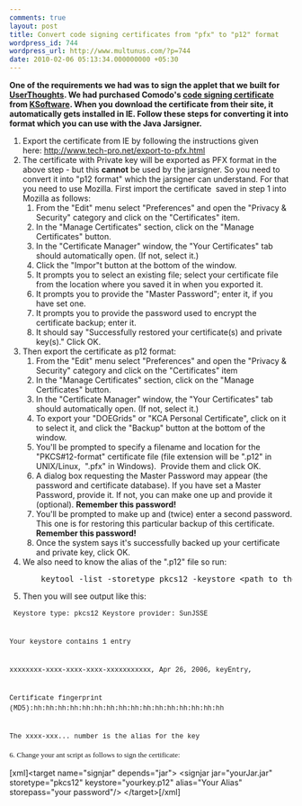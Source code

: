 ```yaml
---
comments: true
layout: post
title: Convert code signing certificates from "pfx" to "p12" format
wordpress_id: 744
wordpress_url: http://www.multunus.com/?p=744
date: 2010-02-06 05:13:34.000000000 +05:30
---
```

<div><strong>One of the requirements we had was to sign the applet that we built for <a href="http://alpha.userthoughts.com">UserThoughts</a></strong><strong>. We had purchased Comodo's <a id="l5m3" title="code signing certificate" href="http://en.wikipedia.org/wiki/Code_signing">code signing certificate</a> from <a id="wp-h" title="KSoftware" href="https://secure.ksoftware.net/code_signing.html?gclid=CN-epdfskZ8CFVBd4wodTC6EIA">KSoftware</a>. When you download the certificate from their site, it automatically gets installed in IE. Follow these steps for converting it into format which you can use with the Java Jarsigner.</strong></div>
<ol>
	<li> Export the certificate from IE by following the instructions given here: <a href="http://www.tech-pro.net/export-to-pfx.html">http://www.tech-pro.net/export-to-pfx.html</a></li>
	<li> The certificate with Private key will be exported as PFX format in the above step - but this <strong>cannot</strong> be used by the jarsigner. So you need to convert it into "p12 format" which the jarsigner can understand. For that you need to use Mozilla. First import the certificate  saved in step 1 into Mozilla as follows:
<ol>
	<li> From the "Edit" menu select "Preferences" and open the "Privacy &amp; Security" category and click on the "Certificates" item.</li>
	<li> In the "Manage Certificates" section, click on the "Manage Certificates" button.</li>
	<li> In the "Certificate Manager" window, the "Your Certificates" tab should automatically open. (If not, select it.)</li>
	<li> Click the "Impor"t button at the bottom of the window.</li>
	<li> It prompts you to select an existing file; select your certificate file from the location where you saved it in when you exported it.</li>
	<li> It prompts you to provide the "Master Password"; enter it, if you have set one.</li>
	<li> It prompts you to provide the password used to encrypt the certificate backup; enter it.</li>
	<li> It should say "Successfully restored your certificate(s) and private key(s)." Click OK.</li>
</ol>
</li>
	<li> Then export the certificate as p12 format:
<ol>
	<li> From the "Edit" menu select "Preferences" and open the "Privacy &amp; Security" category and click on the "Certificates" item</li>
	<li> In the "Manage Certificates" section, click on the "Manage Certificates" button.</li>
	<li> In the "Certificate Manager" window, the "Your Certificates" tab should automatically open. (If not, select it.)</li>
	<li> To export your "DOEGrids" or "KCA Personal Certificate", click on it to select it, and click the "Backup" button at the bottom of the window.</li>
	<li> You'll be prompted to specify a filename and location for the "PKCS#12-format" certificate file (file extension will be ".p12" in UNIX/Linux,  ".pfx" in Windows).  Provide them and click OK.</li>
	<li> A dialog box requesting the Master Password may appear (the password and certificate database). If you have set a Master Password, provide it. If not, you can make one up and provide it (optional). <strong>Remember this password!</strong></li>
	<li> You'll be prompted to make up and (twice) enter a second password. This one is for restoring this particular backup of this certificate. <strong>Remember this password!</strong></li>
	<li> Once the system says it's successfully backed up your certificate and private key, click OK.</li>
</ol>
</li>
	<li> We also need to know the alias of the ".p12" file so run:
<ol>
<pre> keytool -list -storetype pkcs12 -keystore &lt;path to the cert file&gt;</pre>
</ol>
</li>
	<li> Then you will see output like this:</li>
</ol>
<span style="font-family: Consolas, Monaco, 'Courier New', Courier, monospace; line-height: 18px; font-size: 12px; white-space: pre;"> Keystore type: pkcs12 Keystore provider: SunJSSE</span>

<span style="font-family: Consolas, Monaco, 'Courier New', Courier, monospace; line-height: 18px; font-size: 12px; white-space: pre;"> Your keystore contains 1 entry</span>

<span style="font-family: Consolas, Monaco, 'Courier New', Courier, monospace; line-height: 18px; font-size: 12px; white-space: pre;"> xxxxxxxx-xxxx-xxxx-xxxx-xxxxxxxxxxx, Apr 26, 2006, keyEntry, </span>

<span style="font-family: Consolas, Monaco, 'Courier New', Courier, monospace; line-height: 18px; font-size: 12px; white-space: pre;"> Certificate fingerprint (MD5):hh:hh:hh:hh:hh:hh:hh:hh:hh:hh:hh:hh:hh:hh:hh:hh</span>

<span style="font-family: Consolas, Monaco, 'Courier New', Courier, monospace; line-height: 18px; font-size: 12px; white-space: pre;"> The xxxx-xxx... number is the alias for the key</span>

<span style="font-family: Consolas, Monaco, 'Courier New', Courier, monospace; line-height: 18px; font-size: 12px; white-space: pre;"><span style="font-family: Georgia, 'Times New Roman', 'Bitstream Charter', Times, serif; line-height: 19px; white-space: normal; font-size: 13px;"> 6. Change your ant script as follows to sign the certificate:</span></span>

[xml]&lt;target name=&quot;signjar&quot; depends=&quot;jar&quot;&gt;
 &lt;signjar jar=&quot;yourJar.jar&quot; storetype=&quot;pkcs12&quot;
   keystore=&quot;yourkey.p12&quot; alias=&quot;Your Alias&quot;
   storepass=&quot;your password&quot;/&gt;
&lt;/target&gt;[/xml]

